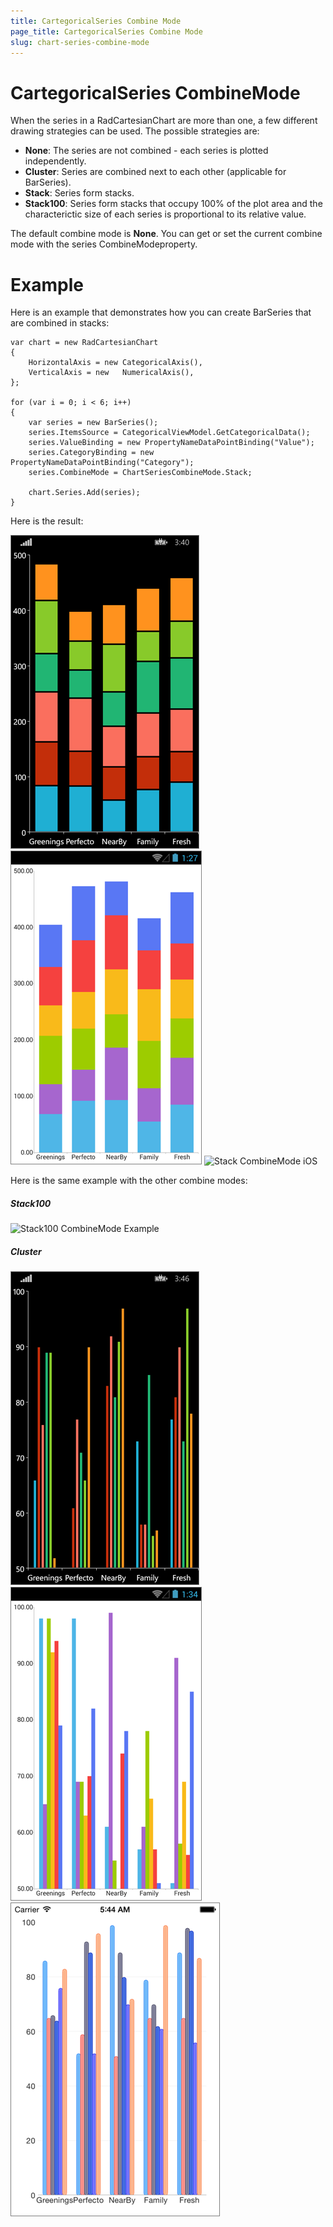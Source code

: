 ```yaml
---
title: CartegoricalSeries Combine Mode
page_title: CartegoricalSeries Combine Mode
slug: chart-series-combine-mode
---
```

# CartegoricalSeries CombineMode #
When the series in a RadCartesianChart are more than one, a few different drawing strategies can be used. The possible strategies are:

- **None**: The series are not combined - each series is plotted independently.
- **Cluster**: Series are combined next to each other (applicable for BarSeries).
- **Stack**: Series form stacks.
- **Stack100**: Series form stacks that occupy 100% of the plot area and the characterictic size of each series is proportional to its relative value.

The default combine mode is **None**. You can get or set the current combine mode with the series CombineModeproperty.
# Example #
Here is an example that demonstrates how you can create BarSeries that are combined in stacks:

	var chart = new RadCartesianChart
	{
	    HorizontalAxis = new CategoricalAxis(),
	    VerticalAxis = new   NumericalAxis(),
	};
	
	for (var i = 0; i < 6; i++)
	{
	    var series = new BarSeries();
	    series.ItemsSource = CategoricalViewModel.GetCategoricalData();
	    series.ValueBinding = new PropertyNameDataPointBinding("Value");
	    series.CategoryBinding = new PropertyNameDataPointBinding("Category");
	    series.CombineMode = ChartSeriesCombineMode.Stack;
	
	    chart.Series.Add(series);
	}
Here is the result:  

![Stack CombineMode Windows Phone](chart-series-features-combine-mode-stack-WP.png)
![Stack CombineMode Android](chart-series-features-combine-mode-stack-andro.png)
![Stack CombineMode iOS](chart-series-features-combine-mode-stack-iOS.png)


Here is the same example with the other combine modes:
##### Stack100 #####
![Stack100 CombineMode Example ]()
##### Cluster #####
![Cluster CombineMode Windows Phone](chart-series-features-combine-mode-cluster-WP.png)
![Cluster CombineMode Android](chart-series-features-combine-mode-cluster-andro.png)
![Cluster CombineMode iOS](chart-series-features-combine-mode-cluster-iOS.png)
